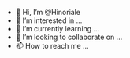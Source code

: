 - 👋 Hi, I’m @Hinoriale
- 👀 I’m interested in ...
- 🌱 I’m currently learning ...
- 💞️ I’m looking to collaborate on ...
- 📫 How to reach me ...

<!---
Hinoriale/Hinoriale is a ✨ special ✨ repository because its `README.md` (this file) appears on your GitHub profile.
You can click the Preview link to take a look at your changes.
--->
